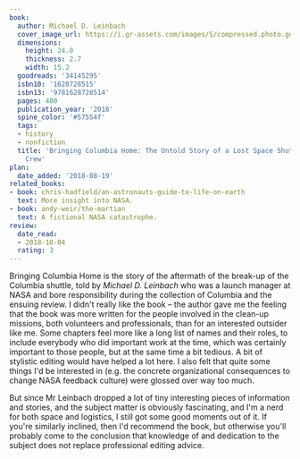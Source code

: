 ```yaml
---
book:
  author: Michael D. Leinbach
  cover_image_url: https://i.gr-assets.com/images/S/compressed.photo.goodreads.com/books/1502131204l/34145295._SX98_.jpg
  dimensions:
    height: 24.0
    thickness: 2.7
    width: 15.2
  goodreads: '34145295'
  isbn10: '1628728515'
  isbn13: '9781628728514'
  pages: 400
  publication_year: '2018'
  spine_color: '#57554f'
  tags:
  - history
  - nonfiction
  title: 'Bringing Columbia Home: The Untold Story of a Lost Space Shuttle and Her
    Crew'
plan:
  date_added: '2018-08-19'
related_books:
- book: chris-hadfield/an-astronauts-guide-to-life-on-earth
  text: More insight into NASA.
- book: andy-weir/the-martian
  text: A fictional NASA catastrophe.
review:
  date_read:
  - 2018-10-04
  rating: 3
---
```


Bringing Columbia Home is the story of the aftermath of the break-up of the Columbia shuttle, told by *Michael D.
Leinbach* who was a launch manager at NASA and bore responsibility during the collection of Columbia and the ensuing
review. I didn't really like the book – the author gave me the feeling that the book was more written for the people
involved in the clean-up missions, both volunteers and professionals, than for an interested outsider like me. Some
chapters feel more like a long list of names and their roles, to include everybody who did important work at the time,
which was certainly important to those people, but at the same time a bit tedious. A bit of stylistic editing would have
helped a lot here. I also felt that quite some things I'd be interested in (e.g. the concrete organizational
consequences to change NASA feedback culture) were glossed over way too much.

But since Mr Leinbach dropped a lot of tiny interesting pieces of information and stories, and the subject matter is
obviously fascinating, and I'm a nerd for both space and logistics, I still got some good moments out of it. If you're
similarly inclined, then I'd recommend the book, but otherwise you'll probably come to the conclusion that knowledge of
and dedication to the subject does not replace professional editing advice.
